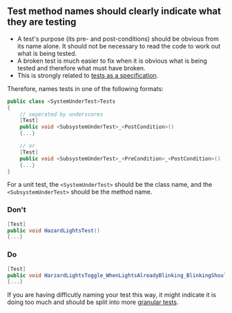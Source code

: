 ## Test method names should clearly indicate what they are testing

- A test's purpose (its pre- and post-conditions) should be obvious from its name alone. It should not be necessary to read the code to work out what is being tested.
- A broken test is much easier to fix when it is obvious what is being tested and therefore what must have broken.
- This is strongly related to [tests as a specification](tests-as-a-specification.md).

Therefore, names tests in one of the following formats:

```c#
public class <SystemUnderTest>Tests 
{
    // seperated by underscores
    [Test]
    public void <SubsystemUnderTest>_<PostCondition>()
    {...}

    // or
    [Test]
    public void <SubsystemUnderTest>_<PreCondition>_<PostCondition>()
    {...}
}
```

For a unit test, the `<SystemUnderTest>` should be the class name, and the `<SubsystemUnderTest>` should be the method name.

### Don't

```c#
[Test]
public void HazardLightsTest()
{...}
```

### Do

```c#
[Test]
public void HarzardLightsToggle_WhenLightsAlreadyBlinking_BlinkingShouldStop()
{...}
```

If you are having difficutly naming your test this way, it might indicate it is doing too much and should be split into more [granular tests](tests-should-be-short-and-simple.md).